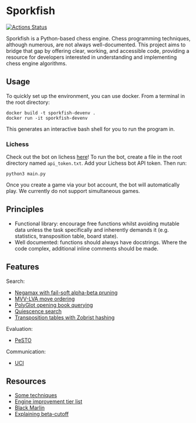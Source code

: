 # Sporkfish

[![Actions Status](https://github.com/KYLChiu/sporkfish/workflows/Python/badge.svg)](https://github.com/KYLChiu/sporkfish/actions)

Sporkfish is a Python-based chess engine. Chess programming techniques, although numerous, are not always well-documented. This project aims to bridge that gap by offering clear, working, and accessible code, providing a resource for developers interested in understanding and implementing chess engine algorithms.

## Usage

To quickly set up the environment, you can use docker. From a terminal in the root directory:

```
docker build -t sporkfish-devenv .
docker run -it sporkfish-devenv
```

This generates an interactive bash shell for you to run the program in.

### Lichess

Check out the bot on lichess [here](https://lichess.org/@/Sporkfish)! To run the bot, create a file in the root directory named `api_token.txt`. Add your Lichess bot API token. Then run:

```
python3 main.py
```

Once you create a game via your bot account, the bot will automatically play. We currently do not support simultaneous games.

## Principles

* Functional library: encourage free functions whilst avoiding mutable data unless the task specifically and inherently demands it (e.g. statistics, transposition table, board state).
* Well documented: functions should always have docstrings. Where the code complex, additional inline comments should be made.

## Features

Search:

* [Negamax with fail-soft alpha-beta pruning](https://www.cs.cornell.edu/courses/cs312/2002sp/lectures/rec21.htm)
* [MVV-LVA move ordering](https://www.chessprogramming.org/Move_Ordering)
* [PolyGlot opening book querying](https://python-chess.readthedocs.io/en/latest/polyglot.html)
* [Quiescence search](https://www.chessprogramming.org/Quiescence_Search)
* [Transposition tables with Zobrist hashing](https://mediocrechess.blogspot.com/2007/01/guide-transposition-tables.html)

Evaluation:

* [PeSTO](https://www.chessprogramming.org/PeSTO%27s_Evaluation_Function)

Communication:

* [UCI](https://www.chessprogramming.org/UCI)

## Resources
* [Some techniques](https://stackoverflow.com/questions/16500739/chess-high-branching-factor/16642804#16642804)
* [Engine improvement tier list](https://www.reddit.com/r/ComputerChess/comments/yln9ef/comparative_advantage_of_engine_improvements/)
* [Black Marlin](https://github.com/jnlt3/blackmarlin?tab=readme-ov-file#efficiently-updatable-neural-networks)
* [Explaining beta-cutoff](https://stackoverflow.com/questions/2533219/alpha-beta-cutoff)
